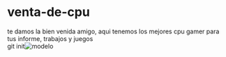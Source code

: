 # venta-de-cpu
te damos la bien venida amigo, aqui tenemos los mejores cpu gamer para tus informe, trabajos y juegos  
git init![modelo](https://github.com/user-attachments/assets/9e455be6-3fb7-4b36-a1ca-962b02f4bab7)
